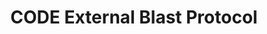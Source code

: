 ---
title: CODE External Blast Protocol
redirect_to: https://docs.google.com/document/d/1EztrWk1opjkyzSUw6TWkLn-IYqtp14kbQK-nJvoEMYI/edit#heading=h.huciq5go7vjp
redirect_from: 
  - /ExternalBlastProtocol
  - /externalblastprotocol
---
